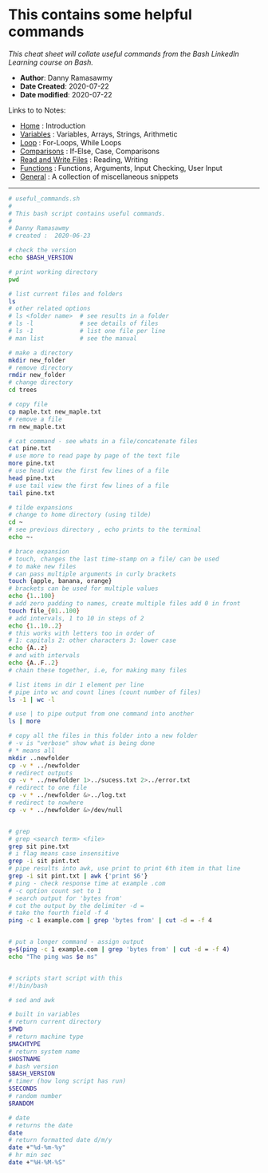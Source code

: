 # This contains some helpful commands
*This cheat sheet will collate useful commands from the Bash LinkedIn Learning course on Bash.*

- **Author**: Danny Ramasawmy
- **Date Created**: 2020-07-22
- **Date modified**: 2020-07-22

Links to to Notes:
- [Home](./bash_notes) : Introduction  
- [Variables](./bash_notes_variables) : Variables, Arrays, Strings, Arithmetic  
- [Loop](./bash_notes_loops) : For-Loops, While Loops
- [Comparisons](./bash_notes_comparisons) : If-Else, Case, Comparisons
- [Read and Write Files](./bash_notes_rw_files) : Reading, Writing
- [Functions](./bash_notes_functions) : Functions, Arguments, Input Checking, User Input
- [General](./bash_notes_general) : A collection of miscellaneous snippets

-----------
```bash
# useful_commands.sh
# 
# This bash script contains useful commands.
#
# Danny Ramasawmy
# created :  2020-06-23

# check the version
echo $BASH_VERSION

# print working directory
pwd

# list current files and folders
ls
# other related options
# ls <folder name>  # see results in a folder
# ls -l   			# see details of files
# ls -1				# list one file per line
# man list 			# see the manual

# make a directory
mkdir new_folder
# remove directory
rmdir new_folder
# change directory
cd trees

# copy file
cp maple.txt new_maple.txt
# remove a file
rm new_maple.txt

# cat command - see whats in a file/concatenate files
cat pine.txt
# use more to read page by page of the text file
more pine.txt
# use head view the first few lines of a file
head pine.txt
# use tail view the first few lines of a file
tail pine.txt

# tilde expansions
# change to home directory (using tilde)
cd ~ 	
# see previous directory , echo prints to the terminal
echo ~-

# brace expansion
# touch, changes the last time-stamp on a file/ can be used
# to make new files
# can pass multiple arguments in curly brackets
touch {apple, banana, orange}
# brackets can be used for multiple values
echo {1..100}
# add zero padding to names, create multiple files add 0 in front
touch file_{01..100}
# add intervals, 1 to 10 in steps of 2
echo {1..10..2}
# this works with letters too in order of 
# 1: capitals 2: other characters 3: lower case
echo {A..z}
# and with intervals
echo {A..F..2}
# chain these together, i.e, for making many files

# list items in dir 1 element per line
# pipe into wc and count lines (count number of files)
ls -1 | wc -l 

# use | to pipe output from one command into another
ls | more

# copy all the files in this folder into a new folder
# -v is "verbose" show what is being done
# * means all
mkdir ..newfolder
cp -v * ../newfolder
# redirect outputs
cp -v * ../newfolder 1>../sucess.txt 2>../error.txt
# redirect to one file
cp -v * ../newfolder &>../log.txt
# redirect to nowhere
cp -v * ../newfolder &>/dev/null


# grep
# grep <search term> <file>
grep sit pine.txt
# i flag means case insensitive
grep -i sit pint.txt
# pipe results into awk, use print to print 6th item in that line
grep -i sit pint.txt | awk {'print $6'}
# ping - check response time at example .com
# -c option count set to 1
# search output for 'bytes from'
# cut the output by the delimiter -d =
# take the fourth field -f 4
ping -c 1 example.com | grep 'bytes from' | cut -d = -f 4


# put a longer command - assign output 
g=$(ping -c 1 example.com | grep 'bytes from' | cut -d = -f 4)
echo "The ping was $e ms"


# scripts start script with this
#!/bin/bash

# sed and awk

# built in variables
# return current directory
$PWD
# return machine type
$MACHTYPE
# return system name
$HOSTNAME
# bash version
$BASH_VERSION
# timer (how long script has run)
$SECONDS
# random number
$RANDOM

# date
# returns the date
date
# return formatted date d/m/y
date +"%d-%m-%y"
# hr min sec
date +"%H-%M-%S"



```